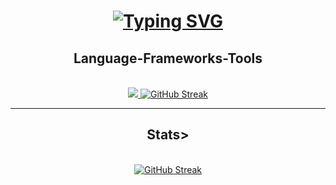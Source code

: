

<h1 align= "center">
<a href="https://git.io/typing-svg"><img src="https://readme-typing-svg.demolab.com?font=Fira+Code&pause=1000&width=435&lines=Hello+I'm+Chris-p05" alt="Typing SVG" /></a>

  <h2 align="center">Language-Frameworks-Tools</h2>
  <br/>
  <div align="center">
    <a href="https://skillicons.dev">
      <img src="https://skillicons.dev/icons?i=git,js,html,c,css,java" />
      <a href="https://git.io/streak-stats"><img src="https://streak-stats.demolab.com?user=Chrisp-05&theme=highcontrast" alt="GitHub Streak" /></a>
    </a>
  </div>

  <hr/>
  <h2 align="center"> Stats></h2>
  <br>
  <div align=center>
     <a href="https://git.io/streak-stats"><img src="https://streak-stats.demolab.com?user=Chrisp-05&theme=highcontrast" alt="GitHub Streak" /></a>
  </div>
<!--
**Chris-p05/Chris-p05** is a ✨ _special_ ✨ repository because its `README.md` (this file) appears on your GitHub profile.

Here are some ideas to get you started:

- 🔭 I’m currently working on ...
- 🌱 I’m currently learning ...
- 👯 I’m looking to collaborate on ...
- 🤔 I’m looking for help with ...
- 💬 Ask me about ...
- 📫 How to reach me: ...
- 😄 Pronouns: ...
- ⚡ Fun fact: ...
-->
